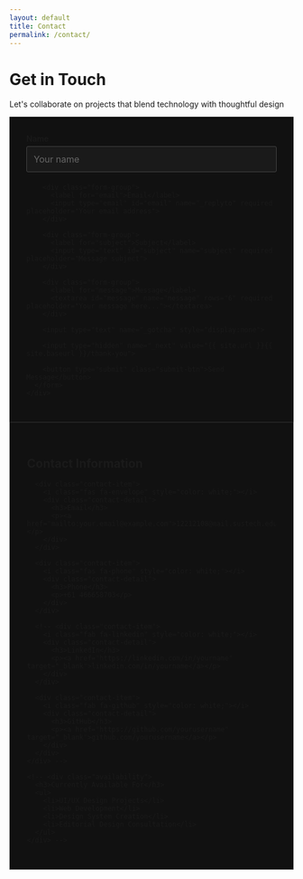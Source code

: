 ```yaml
---
layout: default
title: Contact
permalink: /contact/
---
```


<div class="magazine-layout">
  <div class="full-width">
    <h1 class="article-heading fade-in">Get in Touch</h1>
    <p class="article-lead fade-in">Let's collaborate on projects that blend technology with thoughtful design</p>
  </div>
</div>

<div class="magazine-layout">
  <div class="two-thirds fade-in-left">
    <div class="contact-form">
      <form action="https://formspree.io/f/xzzeddod" method="POST">
        <div class="form-group">
          <label for="name">Name</label>
          <input type="text" id="name" name="name" required placeholder="Your name">
        </div>
        
        <div class="form-group">
          <label for="email">Email</label>
          <input type="email" id="email" name="_replyto" required placeholder="Your email address">
        </div>
        
        <div class="form-group">
          <label for="subject">Subject</label>
          <input type="text" id="subject" name="subject" required placeholder="Message subject">
        </div>
        
        <div class="form-group">
          <label for="message">Message</label>
          <textarea id="message" name="message" rows="6" required placeholder="Your message here..."></textarea>
        </div>
        
        <input type="text" name="_gotcha" style="display:none">
        
        <input type="hidden" name="_next" value="{{ site.url }}{{ site.baseurl }}/thank-you">
        
        <button type="submit" class="submit-btn">Send Message</button>
      </form>
    </div>
  </div>
  
  <div class="one-third fade-in-right">
    <div class="contact-info">
      <h2>Contact Information</h2>
      
      <div class="contact-item">
        <i class="fas fa-envelope" style="color: white;"></i>
        <div class="contact-detail">
          <h3>Email</h3>
          <p><a href="mailto:your.email@example.com">12212108@mail.sustech.edu.cn</a></p>
        </div>
      </div>
      
      <div class="contact-item">
        <i class="fas fa-phone" style="color: white;"></i>
        <div class="contact-detail">
          <h3>Phone</h3>
          <p>+61 466658703</p>
        </div>
      </div>
      
      <!-- <div class="contact-item">
        <i class="fab fa-linkedin" style="color: white;"></i>
        <div class="contact-detail">
          <h3>LinkedIn</h3>
          <p><a href="https://linkedin.com/in/yourname" target="_blank">linkedin.com/in/yourname</a></p>
        </div>
      </div>
      
      <div class="contact-item">
        <i class="fab fa-github" style="color: white;"></i>
        <div class="contact-detail">
          <h3>GitHub</h3>
          <p><a href="https://github.com/yourusername" target="_blank">github.com/yourusername</a></p>
        </div>
      </div>
    </div> -->
    
    <!-- <div class="availability">
      <h3>Currently Available For</h3>
      <ul>
        <li>UI/UX Design Projects</li>
        <li>Web Development</li>
        <li>Design System Creation</li>
        <li>Editorial Design Consultation</li>
      </ul>
    </div> -->
  </div>
</div>

<style>
  .contact-form {
    background-color: #111;
    padding: 30px;
    border-left: 4px solid var(--secondary-color);
  }
  
  .form-group {
    margin-bottom: 20px;
  }
  
  .form-group label {
    display: block;
    margin-bottom: 5px;
    font-weight: 600;
    color: var(--light-text);
  }
  
  .form-group input, 
  .form-group textarea {
    width: 100%;
    padding: 12px;
    border: 1px solid #444;
    background-color: #1a1a1a;
    color: white;
    font-family: var(--serif-font);
    font-size: 16px;
    border-radius: 3px;
  }
  
  .form-group input::placeholder,
  .form-group textarea::placeholder {
    color: #666;
  }
  
  .form-group input:focus,
  .form-group textarea:focus {
    outline: none;
    border-color: var(--secondary-color);
    box-shadow: 0 0 5px rgba(211, 47, 47, 0.5);
  }
  
  .submit-btn {
    background-color: var(--secondary-color);
    color: white;
    border: none;
    padding: 12px 25px;
    font-size: 16px;
    font-weight: 600;
    cursor: pointer;
    font-family: var(--serif-font);
    transition: background-color 0.3s;
    border-radius: 3px;
  }
  
  .submit-btn:hover {
    background-color: var(--accent-color);
  }
  
  .contact-info {
    background-color: #111;
    padding: 30px;
    margin-bottom: 30px;
    border: 1px solid #333;
  }
  
  .contact-item {
    display: flex;
    margin-bottom: 20px;
    align-items: flex-start;
  }
  
  .contact-item i {
    font-size: 24px;
    color: var(--secondary-color);
    margin-right: 15px;
    margin-top: 3px;
  }
  
  .contact-detail h3 {
    margin: 0 0 5px 0;
    font-size: 18px;
  }
  
  .contact-detail p {
    margin: 0;
    color: #bbb;
  }
  
  .contact-detail a {
    color: #bbb;
    text-decoration: none;
    border-bottom: 1px solid var(--secondary-color);
    transition: color 0.3s;
  }
  
  .contact-detail a:hover {
    color: var(--secondary-color);
  }
  
  .availability {
    background-color: var(--dark-bg);
    color: var(--light-text);
    padding: 25px;
    border: 1px solid #333;
  }
  
  .availability h3 {
    margin-top: 0;
    color: var(--light-text);
    border-bottom: 2px solid var(--secondary-color);
    padding-bottom: 10px;
    display: inline-block;
  }
  
  .availability ul {
    margin: 0;
    padding-left: 20px;
    color: #bbb;
  }
  
  .availability li {
    margin-bottom: 8px;
  }
</style> 